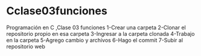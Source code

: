 # Cclase03funciones
Programación en C ,Clase 03  funciones
1-Crear una carpeta
2-Clonar el repositorio propio en esa carpeta
3-Ingresar a la carpeta clonada
4-Trabajo en la carpeta
5-Agrego cambio y archivos
6-Hago el commit
7-Subir al repositorio web
